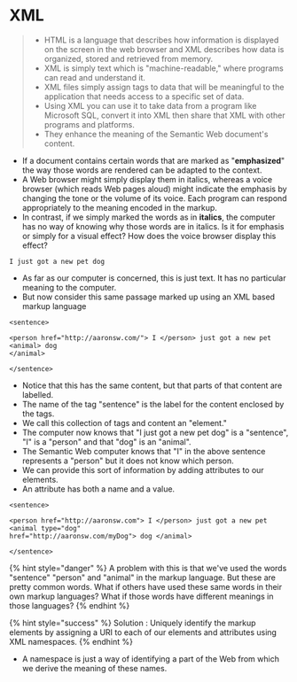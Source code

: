# XML

> * HTML is a language that describes how information is displayed on the screen in the web browser and XML describes how data is organized, stored and retrieved from memory.&#x20;
> * XML is simply text which is "machine-readable," where programs can read and understand it.
> * XML files simply assign tags to data that will be meaningful to the application that needs access to a specific set of data.&#x20;
> * Using XML you can use it to take data from a program like Microsoft SQL, convert it into XML then share that XML with other programs and platforms.
> * They enhance the meaning of the Semantic Web document's content.

* If a document contains certain words that are marked as "**emphasized**" the way those words are rendered can be adapted to the context.&#x20;
* A Web browser might simply display them in italics, whereas a voice browser (which reads Web pages aloud) might indicate the emphasis by changing the tone or the volume of its voice. Each program can respond appropriately to the meaning encoded in the markup.&#x20;
* In contrast, if we simply marked the words as in **italics**, the computer has no way of knowing why those words are in italics. Is it for emphasis or simply for a visual effect? How does the voice browser display this effect?&#x20;

`I just got a new pet dog`

* &#x20;As far as our computer is concerned, this is just text. It has no particular meaning to the computer.&#x20;
* But now consider this same passage marked up using an XML based markup language&#x20;

```
<sentence>

<person href="http://aaronsw.com/"> I </person> just got a new pet <animal> dog
</animal>

</sentence>
```

* Notice that this has the same content, but that parts of that content are labelled.&#x20;
* The name of the tag "sentence" is the label for the content enclosed by the tags.&#x20;
* We call this collection of tags and content an "element."&#x20;
* The computer now knows that "I just got a new pet dog" is a "sentence", "I" is a "person" and that "dog" is an "animal".
* The Semantic Web computer knows that "I" in the above sentence represents a "person" but it does not know which person.&#x20;
* We can provide this sort of information by adding attributes to our elements.&#x20;
* An attribute has both a name and a value.&#x20;

```
<sentence>

<person href="http://aaronsw.com"> I </person> just got a new pet <animal type="dog"
href="http://aaronsw.com/myDog"> dog </animal>

</sentence>
```

{% hint style="danger" %}
A problem with this is that we've used the words "sentence" "person" and "animal" in the markup language. But these are pretty common words. What if others have used these same words in their own markup languages? What if those words have different meanings in those languages?&#x20;
{% endhint %}

{% hint style="success" %}
Solution : Uniquely identify the markup elements by assigning a URI to each of our elements and attributes using XML namespaces. &#x20;
{% endhint %}

* A namespace is just a way of identifying a part of the Web from which we derive the meaning of these names.
